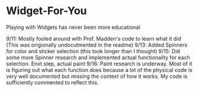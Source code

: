 # Widget-For-You
Playing with Widgets has never been more educational

9/11: Mostly fooled around with Prof. Madden's code to learn what it did (This was origionally undocutmented in the readme)
9/13: Added Spinners for color and sticker selection (this took longer than I thought)
9/15: Did some more Spinner research and implemented actual functionality for each selection. Enxt step, actual paint
9/16: Paint research is underway. Most of it is figuring out what each function does because a lot of the physical code is very well documented but missing the context of how it works. My code is sufficiently commented to reflect this.

